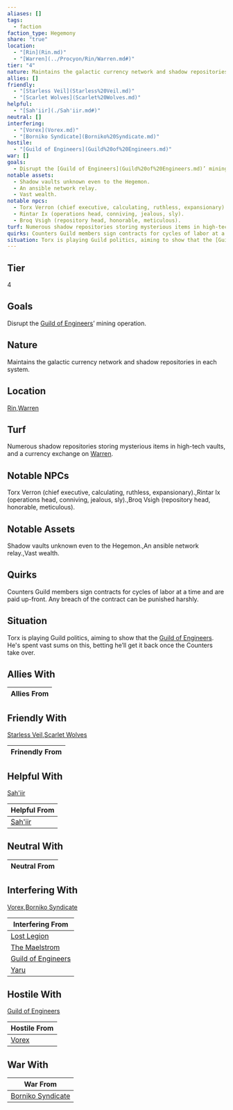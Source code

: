 ```yaml
---
aliases: []
tags:
  - faction
faction_type: Hegemony
share: "true"
location:
  - "[Rin](Rin.md)"
  - "[Warren](../Procyon/Rin/Warren.md#)"
tier: "4"
nature: Maintains the galactic currency network and shadow repositories in each system.
allies: []
friendly:
  - "[Starless Veil](Starless%20Veil.md)"
  - "[Scarlet Wolves](Scarlet%20Wolves.md)"
helpful:
  - "[Sah'iir](./Sah'iir.md#)"
neutral: []
interfering:
  - "[Vorex](Vorex.md)"
  - "[Borniko Syndicate](Borniko%20Syndicate.md)"
hostile:
  - "[Guild of Engineers](Guild%20of%20Engineers.md)"
war: []
goals:
  - Disrupt the [Guild of Engineers](Guild%20of%20Engineers.md)’ mining operation.
notable assets:
  - Shadow vaults unknown even to the Hegemon.
  - An ansible network relay.
  - Vast wealth.
notable npcs:
  - Torx Verron (chief executive, calculating, ruthless, expansionary).
  - Rintar Ix (operations head, conniving, jealous, sly).
  - Broq Vsigh (repository head, honorable, meticulous).
turf: Numerous shadow repositories storing mysterious items in high-tech vaults, and a currency exchange on [Warren](../Procyon/Rin/Warren.md#).
quirks: Counters Guild members sign contracts for cycles of labor at a time and are paid up-front. Any breach of the contract can be punished harshly.
situation: Torx is playing Guild politics, aiming to show that the [Guild of Engineers](Guild%20of%20Engineers.md). He's spent vast sums on this, betting he’ll get it back once the Counters take over.
---
```

## Tier

4

## Goals

Disrupt the [Guild of Engineers](Guild%20of%20Engineers.md)’ mining operation.

## Nature

Maintains the galactic currency network and shadow repositories in each system.

## Location

[Rin](../Procyon/Rin/index.md),[Warren](../Procyon/Rin/Warren.md.md#.md#)

## Turf

Numerous shadow repositories storing mysterious items in high-tech vaults, and a currency exchange on [Warren](Procyon/Rin/Warren.md).

## Notable NPCs

Torx Verron (chief executive, calculating, ruthless, expansionary).,Rintar Ix (operations head, conniving, jealous, sly).,Broq Vsigh (repository head, honorable, meticulous).

## Notable Assets

Shadow vaults unknown even to the Hegemon.,An ansible network relay.,Vast wealth.

## Quirks

Counters Guild members sign contracts for cycles of labor at a time and are paid up-front. Any breach of the contract can be punished harshly.

## Situation

Torx is playing Guild politics, aiming to show that the [Guild of Engineers](Guild%20of%20Engineers.md). He's spent vast sums on this, betting he’ll get it back once the Counters take over.

## Allies With



| Allies From |
| ----------- |


## Friendly With

[Starless Veil](./Starless%20Veil.md),[Scarlet Wolves](./Scarlet%20Wolves.md)

| Frinendly From |
| -------------- |


## Helpful With

[Sah'iir](./Sah'iir.md.md#)

| Helpful From                     |
| -------------------------------- |
| [Sah'iir](./Sah'iir.md.md#) |


## Neutral With




| Neutral From |
| ------------ |



## Interfering With

[Vorex](./Vorex.md),[Borniko Syndicate](./Borniko%20Syndicate.md)


| Interfering From                                       |
| ------------------------------------------------------ |
| [Lost Legion](./Lost%20Legion.md)               |
| [The Maelstrom](./The%20Maelstrom.md)           |
| [Guild of Engineers](./Guild%20of%20Engineers.md) |
| [Yaru](./Yaru.md)                             |



## Hostile With

[Guild of Engineers](./Guild%20of%20Engineers.md)


| Hostile From                 |
| ---------------------------- |
| [Vorex](./Vorex.md) |



## War With



| War From                                             |
| ---------------------------------------------------- |
| [Borniko Syndicate](./Borniko%20Syndicate.md) |

